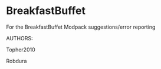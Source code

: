 BreakfastBuffet
===============

For the BreakfastBuffet Modpack suggestions/error reporting

AUTHORS:

Topher2010

Robdura
